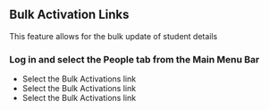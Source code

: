 ## **Bulk Activation Links**

This feature allows for the bulk update of student details
### **Log in and select the People tab from the Main Menu Bar**


- Select the Bulk Activations link
- Select the Bulk Activations link
- Select the Bulk Activations link